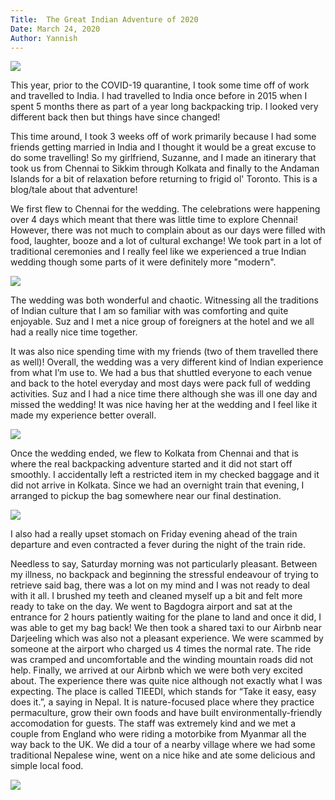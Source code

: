 ```yaml
---
Title:  The Great Indian Adventure of 2020
Date: March 24, 2020
Author: Yannish
---
```

<a href='https://photos.google.com/share/AF1QipOQhsfyUWwEzBea9txkciIQSIrnLFNWJnOk5m5kBh5EFylXxa2H8qyqJ8_-9YQw4w?key=SUZxaDZVRUNQWUxKX29lcHJ0Z3h1OFNHMjNuQlV3&source=ctrlq.org' class=container__image><img src='https://lh3.googleusercontent.com/kDWSxfidYdfbO-Y7mmpS2VluyPWVLi4onuCY4WkFMD4qrgut2RLYynXl4H9bshDUegXk-cJGSASb3NZNztOhfW0v_XEaxNOvIv0-6pSvSNnscieyIwG984Q7WCq48tT5ENBvqPtxVMI=w2400' /></a>

This year, prior to the COVID-19 quarantine, I took some time off of work and travelled to India. I had travelled to India once before in 2015 when I spent 5 months there as part of a year long backpacking trip. I  looked very different back then but things have since changed!

This time around, I took 3 weeks off of work primarily because I had some friends getting married in India and I thought it would be a great excuse to do some travelling! So my girlfriend, Suzanne, and I made an itinerary that took us from Chennai to Sikkim through Kolkata and finally to the Andaman Islands for a bit of relaxation before returning to frigid ol' Toronto. This is a blog/tale about that adventure!

We first flew to Chennai for the wedding. The celebrations were happening over 4 days which meant that there was little time to explore Chennai! However, there was not much to complain about as our days were filled with food, laughter, booze and a lot of cultural exchange! We took part in a lot of traditional ceremonies and I really feel like we experienced a true Indian wedding though some parts of it were definitely more "modern".

<a href='https://photos.google.com/share/AF1QipNUYaJm7QbqsHNuNJjm5ieMM27bZEIvhXvVNBrK7poLvcFhPi2JD5uFFNMPJFd9xA?key=aVlvVTNqc1FfSFVCVEtQZ2hjd0hFdnpDTjlOVHBn&source=ctrlq.org' class='blog-photos'><img src='https://lh3.googleusercontent.com/gGxAKS0SHfVL1st_qHuD_PTHmE2sWELWkJ8v0dL1RnszdSUsJWEBW1kVaeaHDFpCjLLSuQJ0ZhU8OCQdMSrvm_VOn0iF9kbl5LLDr6sEcbTtkKGHimt_jOlYpm8ti-o1EEqT3h4fAvM=w2400'/></a>

The wedding was both wonderful and chaotic. Witnessing all the traditions of Indian culture that I am so familiar with was comforting and quite enjoyable. Suz and I met a nice group of foreigners at the hotel and we all had a really nice time together.

It was also nice spending time with my friends (two of them travelled there as well)! Overall, the wedding was a very different kind of Indian experience from what I’m use to. We had a bus that shuttled everyone to each venue and back to the hotel everyday and most days were pack full of wedding activities. Suz and I had a nice time there although she was ill one day and missed the wedding! It was nice having her at the wedding and I feel like it made my experience better overall.

<a href='https://photos.google.com/share/AF1QipMmdPsqFaZ7Pq8mzzRQVWHtV1vdCFZvQJZlffjM7ovIprIQ_sm8-h0OY7ad4KgfCQ?key=S2NzWk9mWW1Mak03eWtpRHlFNHUwNXNvU0syb2dB&source=ctrlq.org' class='blog-photos'><img src='https://lh3.googleusercontent.com/6JxIxFgaPL76eGv73hBV2toC0erWLpM06o07QZvllxzn_mHcFmbh2fydukqxRK7kH1SU8TOOg_NW_6z2QAWz8_3nzxAj0J_YB_Ib9UHfIJPZNoa_CT_v2PRKhWpxG16xd2SOxBlAPf4=w2400' /></a>

Once the wedding ended, we flew to Kolkata from Chennai and that is where the real backpacking adventure started and it did not start off smoothly. I accidentally left a restricted item in my checked baggage and it did not arrive in Kolkata. Since we had an overnight train that evening, I arranged to pickup the bag somewhere near our final destination.

<a href='https://photos.google.com/share/AF1QipN73pkuIvHon-gkqtgUMgJ0-DRKWCRt38vwCTSK6SZNliRf4uqBq9Ync18WulH2Ag?key=RjMzdTJTWUR0YjAzbWtGSVFNeV9weWpIWnVIY3d3&source=ctrlq.org' class='blog-photos'><img src='https://lh3.googleusercontent.com/JcwRf60bn_Z-7ElvSwh4Ex-PFmiQArohUIj7ieoJyMO9fHhvblRMCVLsDK_U1dP0GhKyZ0zbBscU5ncPIWALaTtOwjZkB7LvaCVA5Lr2LuIGxUuTNZcCTkA8TYgr3UApQFwsoYzcLWw=w2400' /></a>

I also had a really upset stomach on Friday evening ahead of the train departure and even contracted a fever during the night of the train ride.

Needless to say, Saturday morning was not particularly pleasant. Between my illness, no backpack and beginning the stressful endeavour of trying to retrieve said bag, there was a lot on my mind and I was not ready to deal with it all. I brushed my teeth and cleaned myself up a bit and felt more ready to take on the day. We went to Bagdogra airport and sat at the entrance for 2 hours patiently waiting for the plane to land and once it did, I was able to get my bag back! We then took a shared taxi to our Airbnb near Darjeeling which was also not a pleasant experience. We were scammed by someone at the airport who charged us 4 times the normal rate. The ride was cramped and uncomfortable and the winding mountain roads did not help. Finally, we arrived at our Airbnb which we were both very excited about. The experience there was quite nice although not exactly what I was expecting. The place is called TIEEDI, which stands for “Take it easy, easy does it.”, a saying in Nepal. It is nature-focused place where they practice permaculture, grow their own foods and have built environmentally-friendly accomodation for guests. The staff was extremely kind and we met a couple from England who were riding a motorbike from Myanmar all the way back to the UK. We did a tour of a nearby village where we had some traditional Nepalese wine, went on a nice hike and ate some delicious and simple local food. 

<a href='https://photos.google.com/share/AF1QipMVnEQA3D2cXpCFt4nOv8eoBLSzaVc_uzw_M2SZevq37FPSppXXZzbU0lAmUZU_Lg?key=Z3BxdlBJaUgwUXdqd0Zab1pSQTBKeWwtYTNDbjdB&source=ctrlq.org' class='blog-photos'><img src='https://lh3.googleusercontent.com/4YuvxPy2-Oo7XQvLIH2H2ZK7-Jsu5rCnPq_6Dd7dNvxtznnZDUlf4ZfvQUD8KCtcOqber6xZJq3QUnai54KgT8vkHsYPdY7pfO-KdJBHz0Sv7LQgcMsp-1fcYSAI6J3PPnr3_OK888Y=w2400' /></a>

